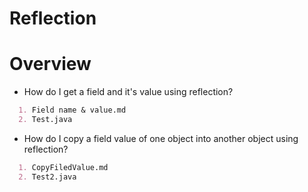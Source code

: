 # Reflection
# Overview
- How do I get a field and it's value using reflection?
```markdown
  1. Field name & value.md
  2. Test.java
 ```
 
 - How do I copy a field value of one object into another object using reflection?
```markdown
  1. CopyFiledValue.md
  2. Test2.java
 ```
